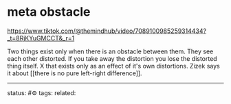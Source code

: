 # meta obstacle 
https://www.tiktok.com/@themindhub/video/7089100985259314434?_t=8RjKYuGMCCT&_r=1

Two things exist only when there is an obstacle between them.
They see each other distorted. If you take away the distortion you lose the distorted thing itself.
X that exists only as an effect of it's own distortions.
Zizek says it about [[there is no pure left-right difference]].

---
status: #⚙️ 
tags: 
related: 